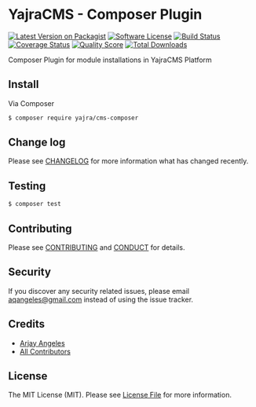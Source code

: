# YajraCMS - Composer Plugin

[![Latest Version on Packagist][ico-version]][link-packagist]
[![Software License][ico-license]](LICENSE.md)
[![Build Status][ico-travis]][link-travis]
[![Coverage Status][ico-scrutinizer]][link-scrutinizer]
[![Quality Score][ico-code-quality]][link-code-quality]
[![Total Downloads][ico-downloads]][link-downloads]

Composer Plugin for module installations in YajraCMS Platform

## Install

Via Composer

``` bash
$ composer require yajra/cms-composer
```


## Change log

Please see [CHANGELOG](CHANGELOG.md) for more information what has changed recently.

## Testing

``` bash
$ composer test
```

## Contributing

Please see [CONTRIBUTING](CONTRIBUTING.md) and [CONDUCT](CONDUCT.md) for details.

## Security

If you discover any security related issues, please email aqangeles@gmail.com instead of using the issue tracker.

## Credits

- [Arjay Angeles][link-author]
- [All Contributors][link-contributors]

## License

The MIT License (MIT). Please see [License File](LICENSE.md) for more information.

[ico-version]: https://img.shields.io/packagist/v/yajra/cms-composer.svg?style=flat-square
[ico-license]: https://img.shields.io/badge/license-MIT-brightgreen.svg?style=flat-square
[ico-travis]: https://img.shields.io/travis/yajra/cms-composer/master.svg?style=flat-square
[ico-scrutinizer]: https://img.shields.io/scrutinizer/coverage/g/yajra/cms-composer.svg?style=flat-square
[ico-code-quality]: https://img.shields.io/scrutinizer/g/yajra/cms-composer.svg?style=flat-square
[ico-downloads]: https://img.shields.io/packagist/dt/yajra/cms-composer.svg?style=flat-square

[link-packagist]: https://packagist.org/packages/yajra/cms-composer
[link-travis]: https://travis-ci.org/yajra/cms-composer
[link-scrutinizer]: https://scrutinizer-ci.com/g/yajra/cms-composer/code-structure
[link-code-quality]: https://scrutinizer-ci.com/g/yajra/cms-composer
[link-downloads]: https://packagist.org/packages/yajra/cms-composer
[link-author]: https://github.com/yajra
[link-contributors]: ../../contributors
